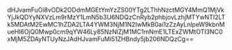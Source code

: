 dHJvamFuOi8vODk2ODdmMGEtYmYzZS00YTg2LThhNzctMGY4MmQ1MjVkYjJkQDYyNXVzLm9rMzY1LmN5b3U6NDQzCnRyb2phbjovLzhjMTYwNTI2LTk5MDAtM2EwMC1hZDA2LTA4YWM3NjM1N2IwMkB0ai1zZzAyLnlpeW9kbnMueHl6OjQ0Mwp0cm9qYW46Ly85NzNlZjM1MC1mNmE1LTExZWMtOTI3NC0xMjM5ZDAyNTUyNzJAdHJvamFuMi51ZHBndy5jb206NDQzCg==